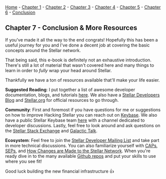 [Home](README.md) - [Chapter 1](1-accounts.md) - [Chapter 2](2-payments.md) - [Chapter 3](3-assets.md) - [Chapter 4](4-decentralized-exchange.md) - [Chapter 5](5-path-payments.md) - [Chapter 6](6-xdr.md) - [Conclusion](7-conclusion.md)

## Chapter 7 - Conclusion & More Resources

If you've made it all the way to the end congrats! Hopefully this has been a useful journey for you and I've done a decent job at covering the basic concepts around the Stellar network.

That being said, this e-book is definitely not an exhaustive introduction. There's still a lot of material that wasn't covered here and many things to learn in order to *fully* wrap your head around Stellar.

Thankfully we have a ton of resources available that'll make your life easier.

**Suggested Reading**: I put together a list of awesome developer documentation, blogs, and tutorials [here](https://github.com/koltenb/awesome-stellar#developer-educational-resources). We also have a [Stellar Developers Blog](https://medium.com/stellar-developers-blog) and [Stellar.org](https://www.stellar.org) for official resources to go through.

**Community**: First and foremost if you have questions for me or suggestions on how to improve Hacking Stellar you can reach out on [Keybase](https://keybase.io/kolten). We also have a public Stellar Keybase team [here](https://keybase.io/team/stellar.public) with a channel dedicated to developer discussions. Lastly, feel free to look around and ask questions on the [Stellar Stack Exchange](https://stellar.stackexchange.com/) and [Galactic Talk](https://galactictalk.org/).

**Ecosystem**: Feel free to join the [Stellar Developer Mailing List](https://groups.google.com/forum/#!forum/stellar-dev) and take part in more technical discussions. You can also familiarize yourself with [CAPs](https://github.com/koltenb/stellar-protocol/tree/master/core), [SEPs](https://github.com/koltenb/stellar-protocol/tree/master/ecosystem), and [How Changes are Made to the Stellar Network](https://medium.com/stellar-community/how-changes-are-made-to-the-stellar-network-760abbb8d127). When you're ready dive in to the many available [Github repos](https://github.com/stellar) and put your skills to use where you see fit!

Good luck building the new financial infrastructure 👍
